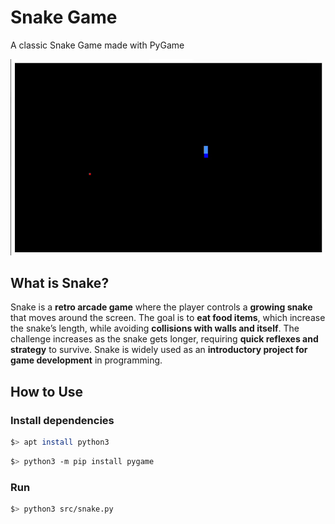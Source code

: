 
# Snake Game

A classic Snake Game made with PyGame

<img src="Demo.gif">

## What is Snake?

Snake is a **retro arcade game** where the player controls a **growing snake** that moves around the screen. The goal is to **eat food items**, which increase the snake’s length, while avoiding **collisions with walls and itself**. The challenge increases as the snake gets longer, requiring **quick reflexes and strategy** to survive. Snake is widely used as an **introductory project for game development** in programming.  

## How to Use

### Install dependencies

```bash
$> apt install python3
```
```bash
$> python3 -m pip install pygame
```

### Run

```bash
$> python3 src/snake.py
```
